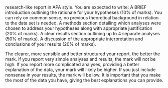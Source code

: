 research-like report in APA style. You are expected to write:
A BRIEF introduction outlining the rationale for your hypotheses (10% of marks). You can rely on common sense, no previous theoretical background in relation to the data set is needed. 
A methods section detailing which analyses were chosen to address your hypotheses along with appropriate justification (20% of marks).
A clear results section outlining up to 4 separate analyses (50% of marks).
A discussion of the appropriate interpretation and conclusions of your results (20% of marks).

The clearer, more sensible and better structured your report, the better the mark. If you report very simple analyses and results, the mark will not be high. If you report more complicated analyses, providing a better explanation of the data, your mark will likely be higher. If you just include nonsense in your results, the mark will be low. It is important that you make the most of the data you have, giving the best explanations you can provide. 
